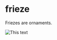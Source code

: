 frieze
======

Friezes are ornaments.

![This text](https://upload.wikimedia.org/wikipedia/commons/e/e8/Meanders.jpg "What text 1")

